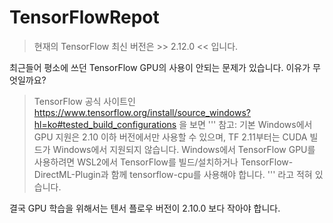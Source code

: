 # TensorFlowRepot
> 현재의 TensorFlow 최신 버전은 >> 2.12.0 << 입니다.

최근들어 평소에 쓰던 TensorFlow GPU의 사용이 안되는 문제가 있습니다.
이유가 무엇일까요?

> TensorFlow 공식 사이트인 https://www.tensorflow.org/install/source_windows?hl=ko#tested_build_configurations 을 보면
'''
참고: 기본 Windows에서 GPU 지원은 2.10 이하 버전에서만 사용할 수 있으며, TF 2.11부터는 CUDA 빌드가 Windows에서 지원되지 않습니다. Windows에서 TensorFlow GPU를 사용하려면 WSL2에서 TensorFlow를 빌드/설치하거나 TensorFlow-DirectML-Plugin과 함께 tensorflow-cpu를 사용해야 합니다.
'''
라고 적혀 있습니다.

결국 GPU 학습을 위해서는 텐서 플로우 버전이 2.10.0 보다 작아야 합니다.


